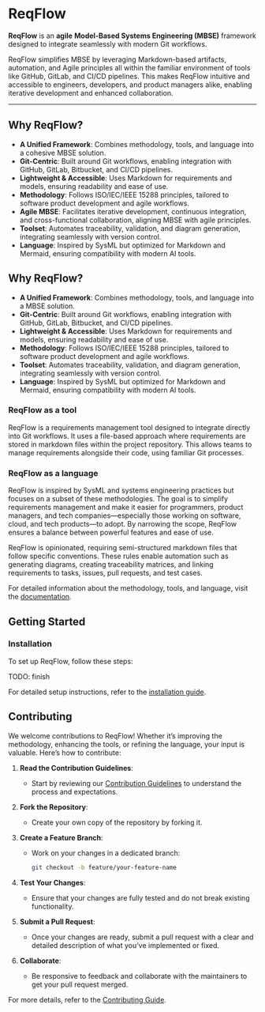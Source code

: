 # ReqFlow

**ReqFlow** is an **agile** **Model-Based Systems Engineering (MBSE)** framework designed to integrate seamlessly with modern Git workflows.

ReqFlow simplifies MBSE by leveraging Markdown-based artifacts, automation, and Agile principles all within the familiar environment of tools like GitHub, GitLab, and CI/CD pipelines.
This makes ReqFlow intuitive and accessible to engineers, developers, and product managers alike, enabling iterative development and enhanced collaboration.

---

## Why ReqFlow?

- **A Unified Framework**: Combines methodology, tools, and language into a cohesive MBSE solution.
- **Git-Centric**: Built around Git workflows, enabling integration with GitHub, GitLab, Bitbucket, and CI/CD pipelines.
- **Lightweight & Accessible**: Uses Markdown for requirements and models, ensuring readability and ease of use.
- **Methodology**: Follows ISO/IEC/IEEE 15288 principles, tailored to software product development and agile workflows.
- **Agile MBSE**: Facilitates iterative development, continuous integration, and cross-functional collaboration, aligning MBSE with agile principles.
- **Toolset**: Automates traceability, validation, and diagram generation, integrating seamlessly with version control.
- **Language**: Inspired by SysML but optimized for Markdown and Mermaid, ensuring compatibility with modern AI tools.


## Why ReqFlow?

- **A Unified Framework**: Combines methodology, tools, and language into a MBSE solution.
- **Git-Centric**: Built around Git workflows, enabling integration with GitHub, GitLab, Bitbucket, and CI/CD pipelines.
- **Lightweight & Accessible**: Uses Markdown for requirements and models, ensuring readability and ease of use.
- **Methodology**: Follows ISO/IEC/IEEE 15288 principles, tailored to software product development and agile workflows.
- **Toolset**: Automates traceability, validation, and diagram generation, integrating seamlessly with version control.
- **Language**: Inspired by SysML but optimized for Markdown and Mermaid, ensuring compatibility with modern AI tools.

### ReqFlow as a tool

ReqFlow is a requirements management tool designed to integrate directly into Git workflows. It uses a file-based approach where requirements are stored in markdown files within the project repository. This allows teams to manage requirements alongside their code, using familiar Git processes.

### ReqFlow as a language

ReqFlow is inspired by SysML and systems engineering practices but focuses on a subset of these methodologies. The goal is to simplify requirements management and make it easier for programmers, product managers, and tech companies—especially those working on software, cloud, and tech products—to adopt. By narrowing the scope, ReqFlow ensures a balance between powerful features and ease of use.

ReqFlow is opinionated, requiring semi-structured markdown files that follow specific conventions. These rules enable automation such as generating diagrams, creating traceability matrices, and linking requirements to tasks, issues, pull requests, and test cases.


For detailed information about the methodology, tools, and language, visit the [documentation](./doc/README.md).


## Getting Started

### Installation

To set up ReqFlow, follow these steps:

TODO: finish

For detailed setup instructions, refer to the [installation guide](doc/installation_guide.md).


## Contributing

We welcome contributions to ReqFlow! Whether it’s improving the methodology, enhancing the tools, or refining the language, your input is valuable. Here’s how to contribute:

1. **Read the Contribution Guidelines**:
   - Start by reviewing our [Contribution Guidelines](./doc/CONTRIBUTING.md) to understand the process and expectations.

2. **Fork the Repository**:
   - Create your own copy of the repository by forking it.

3. **Create a Feature Branch**:
   - Work on your changes in a dedicated branch:
     ```bash
     git checkout -b feature/your-feature-name
     ```

4. **Test Your Changes**:
   - Ensure that your changes are fully tested and do not break existing functionality.

5. **Submit a Pull Request**:
   - Once your changes are ready, submit a pull request with a clear and detailed description of what you’ve implemented or fixed.

6. **Collaborate**:
   - Be responsive to feedback and collaborate with the maintainers to get your pull request merged.

For more details, refer to the [Contributing Guide](./doc/CONTRIBUTING.md).

